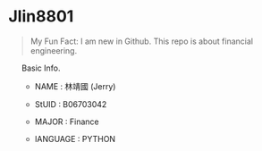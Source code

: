 Jlin8801
========

> My Fun Fact: I am new in Github.
> This repo is about financial engineering.

<ol>
Basic Info.

* NAME : 林靖國 (Jerry)

* StUID : B06703042

* MAJOR : Finance

* lANGUAGE : PYTHON


